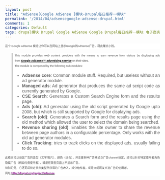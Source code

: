 ```yaml
---
layout: post
title: "AdSense[Google AdSense ]模块-Drupal每日推荐一模块"
permalink: '/2014/04/adsensegoogle-adsense-drupal.html'
comments: 1
categories: Default
tags: drupal模块 Drupal Google AdSense Google Drupal每日推荐一模块 电子商务 广告
---
```

<div style="background-color: white; font-family: Arial, Verdana, sans-serif; font-size: 14px; line-height: 17px; margin-bottom: 0cm; text-align: justify;"><span style="color: #494949;"><span style="font-size: xx-small;">这个&nbsp;</span></span><span style="font-family: 'Times New Roman', serif;"><span lang="en-US"><span style="color: #494949;"><span style="font-family: Verdana, sans-serif;"><span style="font-size: xx-small;">Google AdSense&nbsp;</span></span></span></span></span><span style="color: #494949;"><span style="font-size: xx-small;">模组让你可以在网站上显示</span></span><span style="font-family: 'Times New Roman', serif;"><span lang="en-US"><span style="color: #494949;"><span style="font-family: Verdana, sans-serif;"><span style="font-size: xx-small;">Google</span></span></span></span></span><span style="color: #494949;"><span style="font-size: xx-small;">的</span></span><span style="font-family: 'Times New Roman', serif;"><span lang="en-US"><span style="color: #494949;"><span style="font-family: Verdana, sans-serif;"><span style="font-size: xx-small;">AdSense</span></span></span></span></span><span style="color: #494949;"><span style="font-size: xx-small;">广告，藉此赚点小钱。</span></span></div>

<blockquote style="background-color: white; border-left-color: rgb(204, 204, 204); border-left-style: solid; border-left-width: 5px; font-family: Arial, Verdana, sans-serif; font-size: 14px; margin-left: 1.5em; padding-left: 5px; text-align: justify;"><div style="line-height: 17px; margin-bottom: 0cm;"><span style="color: #494949;"><span style="font-size: xx-small;">This module provides web content providers with the means to earn revenue from visitors by displaying ads from&nbsp;<a href="https://www.google.com/adsense/" rel="nofollow" style="color: black; font-weight: bold;">Google AdSense™ advertising service</a>&nbsp;on their sites.</span></span></div><div style="line-height: 17px; margin-bottom: 0cm;"><span style="color: #494949;"><span style="font-size: xx-small;">The module is composed by the following sub-modules:</span></span></div><ul><li style="line-height: 17px;"><strong>AdSense core</strong>: Common module stuff. Required, but useless without an ad generator module.</li><li style="line-height: 17px;"><strong>Managed ads</strong>: Ad generator that produces the same ad script code as currently generated by Google.</li><li style="line-height: 17px;"><strong>CSE Search</strong>: Generates a Custom Search Engine form and the results page.</li><li style="line-height: 17px;"><strong>Ads (old)</strong>: Ad generator using the old script generated by Google upto 2008, but which is still supported by Google for displaying ads.</li><li style="line-height: 17px;"><strong>Search (old)</strong>: Generates a Search form and the results page using the old method which allowed the user to select the domain being searched.</li><li style="line-height: 17px;"><strong>Revenue sharing (old)</strong>: Enables the site owner to share the revenue between page authors in a configurable percentage. Only works with the old ad generator modules.</li><li style="line-height: 17px;"><strong>Click Tracking</strong>: tries to track clicks on the displayed ads, usually failing to do so.</li></ul><div style="line-height: 17px;"></div></blockquote>

<div style="background-color: white; font-family: Arial, Verdana, sans-serif; font-size: 14px; line-height: 17px; margin-bottom: 0cm; text-align: justify;"><span style="color: #494949;"><span style="font-size: xx-small;">此模组可以设定广告的类型（文字</span></span><span style="font-family: 'Times New Roman', serif;"><span lang="en-US"><span style="color: #494949;"><span style="font-family: Verdana, sans-serif;"><span style="font-size: xx-small;">/</span></span></span></span></span><span style="color: #494949;"><span style="font-size: xx-small;">图片）、颜色（组合），并支援多种广告格式与广告</span></span><span style="font-family: 'Times New Roman', serif;"><span lang="en-US"><span style="color: #494949;"><span style="font-family: Verdana, sans-serif;"><span style="font-size: xx-small;">channel</span></span></span></span></span><span style="color: #494949;"><span style="font-size: xx-small;">设定，还可以针对特定使用者角色隐藏广告（例如付费使用者），或是在某些页面上不显示广告。</span></span></div>

<div style="background-color: white; font-family: Arial, Verdana, sans-serif; font-size: 14px; line-height: 17px; margin-bottom: 0cm; text-align: justify;"><span style="color: #494949;"><span style="font-size: xx-small;">特别的是，它还可将特定节点类型所获得的广告收入，拆分给作者，或是介绍网友点选广告的使用者。</span></span></div>

<div style="background-color: white; font-family: Arial, Verdana, sans-serif; font-size: 14px; line-height: 17px; margin-bottom: 0cm; text-align: justify;"><span style="color: #494949;"><span style="font-size: xx-small;">网址</span></span><span style="font-family: 'Times New Roman', serif;"><span lang="en-US"><span style="color: #494949;"><span style="font-family: Verdana, sans-serif;"><span style="font-size: xx-small;">:</span></span></span><a href="http://drupal.org/project/adsense" style="color: black; font-weight: bold;" target="_blank"><span style="color: purple;"><span style="font-family: Verdana, sans-serif;"><span style="font-size: xx-small;">http://drupal.org/project/adsense</span></span></span></a></span></span></div>
